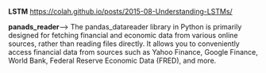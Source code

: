 **LSTM**
https://colah.github.io/posts/2015-08-Understanding-LSTMs/


**panads_reader**-->
The pandas_datareader library in Python is primarily designed for fetching financial and economic data from various online sources, rather than reading files directly. It allows you to conveniently access financial data from sources such as Yahoo Finance, Google Finance, World Bank, Federal Reserve Economic Data (FRED), and more.
